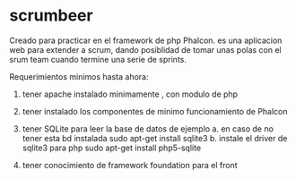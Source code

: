 # scrumbeer
Creado para practicar en el framework de php Phalcon. 
es una aplicacion web para extender a scrum, dando posiblidad de tomar unas polas 
con el srum team cuando termine una serie de sprints.

Requerimientos minimos hasta ahora:
1. tener apache instalado minimamente , con modulo de php
2. tener instalado los componentes de minimo funcionamiento de Phalcon
2. tener SQLite para leer la base de datos de ejemplo
    a. en caso de no tener esta bd instalada 
        sudo apt-get install sqlite3
    b. instale el driver de sqlite3 para php
        sudo apt-get install php5-sqlite

3. tener conocimiento de framework foundation para el front
